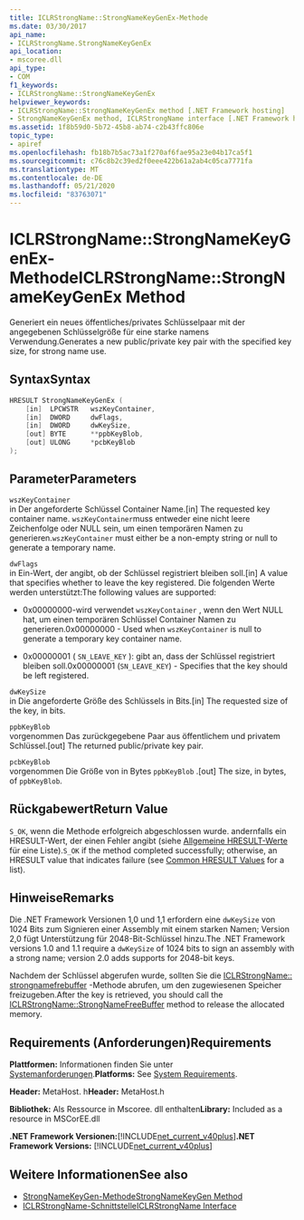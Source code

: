 ```yaml
---
title: ICLRStrongName::StrongNameKeyGenEx-Methode
ms.date: 03/30/2017
api_name:
- ICLRStrongName.StrongNameKeyGenEx
api_location:
- mscoree.dll
api_type:
- COM
f1_keywords:
- ICLRStrongName::StrongNameKeyGenEx
helpviewer_keywords:
- ICLRStrongName::StrongNameKeyGenEx method [.NET Framework hosting]
- StrongNameKeyGenEx method, ICLRStrongName interface [.NET Framework hosting]
ms.assetid: 1f8b59d0-5b72-45b8-ab74-c2b43ffc806e
topic_type:
- apiref
ms.openlocfilehash: fb18b7b5ac73a1f270af6fae95a23e04b17ca5f1
ms.sourcegitcommit: c76c8b2c39ed2f0eee422b61a2ab4c05ca7771fa
ms.translationtype: MT
ms.contentlocale: de-DE
ms.lasthandoff: 05/21/2020
ms.locfileid: "83763071"
---
```

# <a name="iclrstrongnamestrongnamekeygenex-method"></a><span data-ttu-id="71e00-102">ICLRStrongName::StrongNameKeyGenEx-Methode</span><span class="sxs-lookup"><span data-stu-id="71e00-102">ICLRStrongName::StrongNameKeyGenEx Method</span></span>
<span data-ttu-id="71e00-103">Generiert ein neues öffentliches/privates Schlüsselpaar mit der angegebenen Schlüsselgröße für eine starke namens Verwendung.</span><span class="sxs-lookup"><span data-stu-id="71e00-103">Generates a new public/private key pair with the specified key size, for strong name use.</span></span>  
  
## <a name="syntax"></a><span data-ttu-id="71e00-104">Syntax</span><span class="sxs-lookup"><span data-stu-id="71e00-104">Syntax</span></span>  
  
```cpp  
HRESULT StrongNameKeyGenEx (  
    [in]  LPCWSTR   wszKeyContainer,  
    [in]  DWORD     dwFlags,  
    [in]  DWORD     dwKeySize,  
    [out] BYTE      **ppbKeyBlob,  
    [out] ULONG     *pcbKeyBlob  
);  
```  
  
## <a name="parameters"></a><span data-ttu-id="71e00-105">Parameter</span><span class="sxs-lookup"><span data-stu-id="71e00-105">Parameters</span></span>  
 `wszKeyContainer`  
 <span data-ttu-id="71e00-106">in Der angeforderte Schlüssel Container Name.</span><span class="sxs-lookup"><span data-stu-id="71e00-106">[in] The requested key container name.</span></span> <span data-ttu-id="71e00-107">`wszKeyContainer`muss entweder eine nicht leere Zeichenfolge oder NULL sein, um einen temporären Namen zu generieren.</span><span class="sxs-lookup"><span data-stu-id="71e00-107">`wszKeyContainer` must either be a non-empty string or null to generate a temporary name.</span></span>  
  
 `dwFlags`  
 <span data-ttu-id="71e00-108">in Ein-Wert, der angibt, ob der Schlüssel registriert bleiben soll.</span><span class="sxs-lookup"><span data-stu-id="71e00-108">[in] A value that specifies whether to leave the key registered.</span></span> <span data-ttu-id="71e00-109">Die folgenden Werte werden unterstützt:</span><span class="sxs-lookup"><span data-stu-id="71e00-109">The following values are supported:</span></span>  
  
- <span data-ttu-id="71e00-110">0x00000000-wird verwendet `wszKeyContainer` , wenn den Wert NULL hat, um einen temporären Schlüssel Container Namen zu generieren.</span><span class="sxs-lookup"><span data-stu-id="71e00-110">0x00000000 - Used when `wszKeyContainer` is null to generate a temporary key container name.</span></span>  
  
- <span data-ttu-id="71e00-111">0x00000001 ( `SN_LEAVE_KEY` ): gibt an, dass der Schlüssel registriert bleiben soll.</span><span class="sxs-lookup"><span data-stu-id="71e00-111">0x00000001 (`SN_LEAVE_KEY`) - Specifies that the key should be left registered.</span></span>  
  
 `dwKeySize`  
 <span data-ttu-id="71e00-112">in Die angeforderte Größe des Schlüssels in Bits.</span><span class="sxs-lookup"><span data-stu-id="71e00-112">[in] The requested size of the key, in bits.</span></span>  
  
 `ppbKeyBlob`  
 <span data-ttu-id="71e00-113">vorgenommen Das zurückgegebene Paar aus öffentlichem und privatem Schlüssel.</span><span class="sxs-lookup"><span data-stu-id="71e00-113">[out] The returned public/private key pair.</span></span>  
  
 `pcbKeyBlob`  
 <span data-ttu-id="71e00-114">vorgenommen Die Größe von in Bytes `ppbKeyBlob` .</span><span class="sxs-lookup"><span data-stu-id="71e00-114">[out] The size, in bytes, of `ppbKeyBlob`.</span></span>  
  
## <a name="return-value"></a><span data-ttu-id="71e00-115">Rückgabewert</span><span class="sxs-lookup"><span data-stu-id="71e00-115">Return Value</span></span>  
 <span data-ttu-id="71e00-116">`S_OK`, wenn die Methode erfolgreich abgeschlossen wurde. andernfalls ein HRESULT-Wert, der einen Fehler angibt (siehe [Allgemeine HRESULT-Werte](/windows/win32/seccrypto/common-hresult-values) für eine Liste).</span><span class="sxs-lookup"><span data-stu-id="71e00-116">`S_OK` if the method completed successfully; otherwise, an HRESULT value that indicates failure (see [Common HRESULT Values](/windows/win32/seccrypto/common-hresult-values) for a list).</span></span>  
  
## <a name="remarks"></a><span data-ttu-id="71e00-117">Hinweise</span><span class="sxs-lookup"><span data-stu-id="71e00-117">Remarks</span></span>  
 <span data-ttu-id="71e00-118">Die .NET Framework Versionen 1,0 und 1,1 erfordern eine `dwKeySize` von 1024 Bits zum Signieren einer Assembly mit einem starken Namen; Version 2,0 fügt Unterstützung für 2048-Bit-Schlüssel hinzu.</span><span class="sxs-lookup"><span data-stu-id="71e00-118">The .NET Framework versions 1.0 and 1.1 require a `dwKeySize` of 1024 bits to sign an assembly with a strong name; version 2.0 adds supports for 2048-bit keys.</span></span>  
  
 <span data-ttu-id="71e00-119">Nachdem der Schlüssel abgerufen wurde, sollten Sie die [ICLRStrongName:: strongnamefrebuffer](iclrstrongname-strongnamefreebuffer-method.md) -Methode abrufen, um den zugewiesenen Speicher freizugeben.</span><span class="sxs-lookup"><span data-stu-id="71e00-119">After the key is retrieved, you should call the [ICLRStrongName::StrongNameFreeBuffer](iclrstrongname-strongnamefreebuffer-method.md) method to release the allocated memory.</span></span>  
  
## <a name="requirements"></a><span data-ttu-id="71e00-120">Requirements (Anforderungen)</span><span class="sxs-lookup"><span data-stu-id="71e00-120">Requirements</span></span>  
 <span data-ttu-id="71e00-121">**Plattformen:** Informationen finden Sie unter [Systemanforderungen](../../get-started/system-requirements.md).</span><span class="sxs-lookup"><span data-stu-id="71e00-121">**Platforms:** See [System Requirements](../../get-started/system-requirements.md).</span></span>  
  
 <span data-ttu-id="71e00-122">**Header:** MetaHost. h</span><span class="sxs-lookup"><span data-stu-id="71e00-122">**Header:** MetaHost.h</span></span>  
  
 <span data-ttu-id="71e00-123">**Bibliothek:** Als Ressource in Mscoree. dll enthalten</span><span class="sxs-lookup"><span data-stu-id="71e00-123">**Library:** Included as a resource in MSCorEE.dll</span></span>  
  
 <span data-ttu-id="71e00-124">**.NET Framework Versionen:**[!INCLUDE[net_current_v40plus](../../../../includes/net-current-v40plus-md.md)]</span><span class="sxs-lookup"><span data-stu-id="71e00-124">**.NET Framework Versions:** [!INCLUDE[net_current_v40plus](../../../../includes/net-current-v40plus-md.md)]</span></span>  
  
## <a name="see-also"></a><span data-ttu-id="71e00-125">Weitere Informationen</span><span class="sxs-lookup"><span data-stu-id="71e00-125">See also</span></span>

- [<span data-ttu-id="71e00-126">StrongNameKeyGen-Methode</span><span class="sxs-lookup"><span data-stu-id="71e00-126">StrongNameKeyGen Method</span></span>](iclrstrongname-strongnamekeygen-method.md)
- [<span data-ttu-id="71e00-127">ICLRStrongName-Schnittstelle</span><span class="sxs-lookup"><span data-stu-id="71e00-127">ICLRStrongName Interface</span></span>](iclrstrongname-interface.md)
